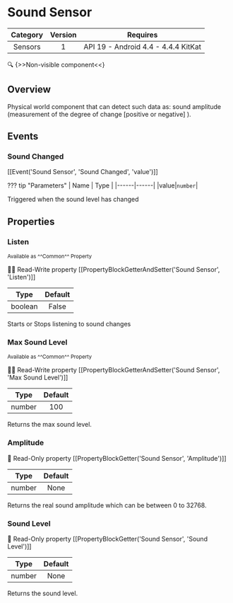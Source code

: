 # Sound Sensor

| Category | Version | Requires |
|:--------:|:-------:|:--------:|
|Sensors|1|API 19 - Android 4.4 - 4.4.4 KitKat|

:mag: {>>Non-visible component<<}

## Overview

Physical world component that can detect such data as: sound amplitude (measurement of the degree of change [positive or negative] ).

## Events

### Sound Changed

[[Event('Sound Sensor', 'Sound Changed', 'value')]]

??? tip "Parameters"
    | Name | Type |
    |------|------|
    |value|`number`|


Triggered when the sound level has changed

## Properties

### Listen

<small>Available as ^^Common^^ Property</small>

:eyes::pencil: Read-Write property
[[PropertyBlockGetterAndSetter('Sound Sensor', 'Listen')]]

| Type | Default |
|:----:|:-------:|
|boolean|False|

Starts or Stops listening to sound changes

### Max Sound Level

<small>Available as ^^Common^^ Property</small>

:eyes::pencil: Read-Write property
[[PropertyBlockGetterAndSetter('Sound Sensor', 'Max Sound Level')]]

| Type | Default |
|:----:|:-------:|
|number|100|

Returns the max sound level.

### Amplitude

:eyes: Read-Only property
[[PropertyBlockGetter('Sound Sensor', 'Amplitude')]]

| Type | Default |
|:----:|:-------:|
|number|None|

Returns the real sound amplitude which can be between 0 to 32768.

### Sound Level

:eyes: Read-Only property
[[PropertyBlockGetter('Sound Sensor', 'Sound Level')]]

| Type | Default |
|:----:|:-------:|
|number|None|

Returns the sound level.